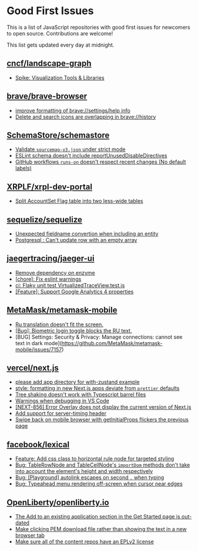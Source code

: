# Good First Issues

This is a list of JavaScript repositories with good first issues for newcomers to open source. Contributions are welcome!

This list gets updated every day at midnight.

## [cncf/landscape-graph](https://github.com/cncf/landscape-graph)

- [Spike: Visualization Tools & Libraries](https://github.com/cncf/landscape-graph/issues/72)

## [brave/brave-browser](https://github.com/brave/brave-browser)

- [improve formatting of brave://settings/help info](https://github.com/brave/brave-browser/issues/2560)
- [Delete and search icons are overlapping in brave://history](https://github.com/brave/brave-browser/issues/32399)

## [SchemaStore/schemastore](https://github.com/SchemaStore/schemastore)

- [Validate `sourcemap-v3.json` under strict mode](https://github.com/SchemaStore/schemastore/issues/3116)
- [ESLint schema doesn't include reportUnusedDisableDirectives](https://github.com/SchemaStore/schemastore/issues/3108)
- [GitHub workflows `runs-on` doesn't respect recent changes (No default labels)](https://github.com/SchemaStore/schemastore/issues/3192)

## [XRPLF/xrpl-dev-portal](https://github.com/XRPLF/xrpl-dev-portal)

- [Split AccountSet Flag table into two less-wide tables](https://github.com/XRPLF/xrpl-dev-portal/issues/2202)

## [sequelize/sequelize](https://github.com/sequelize/sequelize)

- [Unexpected fieldname convertion when including an entity](https://github.com/sequelize/sequelize/issues/11669)
- [Postgresql : Can't update row with an empty array](https://github.com/sequelize/sequelize/issues/11748)

## [jaegertracing/jaeger-ui](https://github.com/jaegertracing/jaeger-ui)

- [Remove dependency on enzyme](https://github.com/jaegertracing/jaeger-ui/issues/1668)
- [[chore]: Fix eslint warnings](https://github.com/jaegertracing/jaeger-ui/issues/1608)
- [ci: Flaky unit test VirtualizedTraceView.test.js](https://github.com/jaegertracing/jaeger-ui/issues/1875)
- [[Feature]: Support Google Analytics 4 properties](https://github.com/jaegertracing/jaeger-ui/issues/1332)

## [MetaMask/metamask-mobile](https://github.com/MetaMask/metamask-mobile)

- [Ru translation doesn't fit the screen.](https://github.com/MetaMask/metamask-mobile/issues/6797)
- [[Bug]: Biometric login toggle blocks the RU text.](https://github.com/MetaMask/metamask-mobile/issues/7281)
- [BUG] Settings: Security & Privacy: Manage connections: cannot see text in dark mode](https://github.com/MetaMask/metamask-mobile/issues/7157)

## [vercel/next.js](https://github.com/vercel/next.js)

- [please add app directory for with-zustand example](https://github.com/vercel/next.js/issues/52858)
- [style: formatting in new Next.js apps deviate from `prettier` defaults](https://github.com/vercel/next.js/issues/54402)
- [Tree shaking doesn't work with Typescript barrel files](https://github.com/vercel/next.js/issues/12557)
- [Warnings when debugging in VS Code](https://github.com/vercel/next.js/issues/24349)
- [[NEXT-856] Error Overlay does not display the current version of Next.js](https://github.com/vercel/next.js/issues/47124)
- [Add support for server-timing header](https://github.com/vercel/next.js/issues/12382)
- [Swipe back on mobile browser with getInitialProps flickers the previous page](https://github.com/vercel/next.js/issues/10465)

## [facebook/lexical](https://github.com/facebook/lexical)

- [Feature: Add css class to horizontal rule node for targeted styling](https://github.com/facebook/lexical/issues/4336)
- [Bug: TableRowNode and TableCellNode's `importDom` methods don't take into account the element's height and width respectively](https://github.com/facebook/lexical/issues/4518)
- [Bug: [Playground] autolink escapes on second `.` when typing](https://github.com/facebook/lexical/issues/3546)
- [Bug: Typeahead menu rendering off-screen when cursor near edges](https://github.com/facebook/lexical/issues/3834)

## [OpenLiberty/openliberty.io](https://github.com/OpenLiberty/openliberty.io)

- [The Add to an existing application section in the Get Started page is out-dated](https://github.com/OpenLiberty/openliberty.io/issues/3329)
- [Make clicking PEM download file rather than showing the text in a new browser tab](https://github.com/OpenLiberty/openliberty.io/issues/3095)
- [Make sure all of the content repos have an EPLv2 license](https://github.com/OpenLiberty/openliberty.io/issues/3400)

